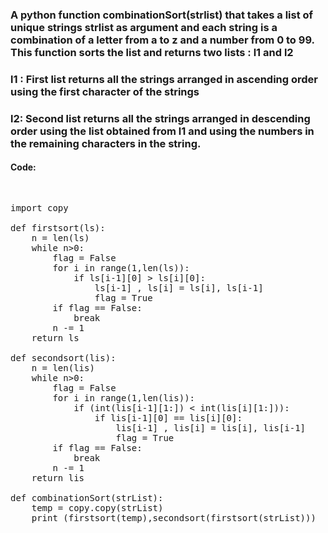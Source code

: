 ### A python function combinationSort(strlist) that takes a list of unique strings strlist as argument and each string is a combination of a letter from a to z and a number from 0 to 99. This function sorts the list and returns two lists : l1 and l2
### l1 : First list returns all the strings arranged in ascending order using the first character of the strings
### l2: Second list returns all the strings arranged in descending order using the list obtained from l1 and using the numbers in the remaining characters in the string.

#### Code:

<pre>
<p>
import copy

def firstsort(ls):
    n = len(ls)
    while n>0:
        flag = False
        for i in range(1,len(ls)):
            if ls[i-1][0] > ls[i][0]:
                ls[i-1] , ls[i] = ls[i], ls[i-1]
                flag = True
        if flag == False:
            break
        n -= 1
    return ls
        
def secondsort(lis):
    n = len(lis)
    while n>0:
        flag = False
        for i in range(1,len(lis)):
            if (int(lis[i-1][1:]) < int(lis[i][1:])):
                if lis[i-1][0] == lis[i][0]:
                    lis[i-1] , lis[i] = lis[i], lis[i-1]
                    flag = True
        if flag == False:
            break
        n -= 1
    return lis

def combinationSort(strList):
    temp = copy.copy(strList)
    print (firstsort(temp),secondsort(firstsort(strList)))
    
</p>
</pre>

